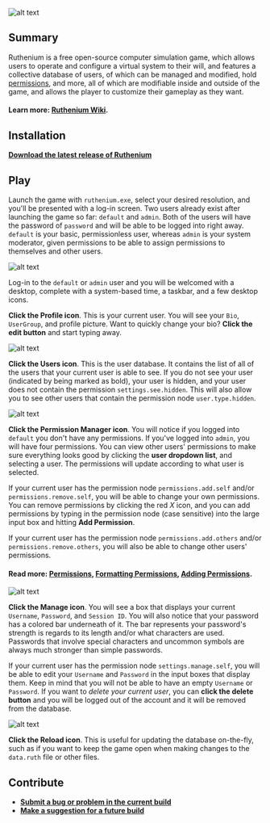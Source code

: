 ![alt text](https://i.imgur.com/673fMPp.png "Ruthenium Logo")

## Summary
Ruthenium is a free open-source computer simulation game, which allows users to operate and configure a virtual system to their will, and features a collective database of users, of which can be managed and modified, hold [permissions](https://github.com/KithM/Ruthenium/wiki/Permissions), and more, all of which are modifiable inside and outside of the game, and allows the player to customize their gameplay as they want.

#### <b>Learn more: [Ruthenium Wiki](https://github.com/KithM/Ruthenium/wiki).</b>

## Installation
<b>[Download the latest release of Ruthenium](https://github.com/KithM/Ruthenium/releases/latest)</b><br>

## Play
Launch the game with `ruthenium.exe`, select your desired resolution, and you'll be presented with a log-in screen. Two users already exist after launching the game so far: `default` and `admin`. Both of the users will have the password of `password` and will be able to be logged into right away. `default` is your basic, permissionless user, whereas `admin` is your system moderator, given permissions to be able to assign permissions to themselves and other users.

![alt text](https://i.imgur.com/XeabokP.png "Log-in Screen")

Log-in to the `default` or `admin` user and you will be welcomed with a desktop, complete with a system-based time, a taskbar, and a few desktop icons. 

<b>Click the Profile icon</b>. This is your current user. You will see your `Bio`, `UserGroup`, and profile picture. Want to quickly change your bio? <b>Click the edit button</b> and start typing away.

![alt text](https://i.imgur.com/5voeO68.png "User Profile")

<b>Click the Users icon</b>. This is the user database. It contains the list of all of the users that your current user is able to see. If you do not see your user (indicated by being marked as bold), your user is hidden, and your user does not contain the permission `settings.see.hidden`. This will also allow you to see other users that contain the permission node `user.type.hidden`.

![alt text](https://i.imgur.com/BwWiHZO.png "User Database")

<b>Click the Permission Manager icon</b>. You will notice if you logged into `default` you don't have any permissions. If you've logged into `admin`, you will have four permissions. You can view other users' permissions to make sure everything looks good by clicking the <b>user dropdown list</b>, and selecting a user. The permissions will update according to what user is selected. 

If your current user has the permission node `permissions.add.self` and/or `permissions.remove.self`, you will be able to change your own permissions. You can remove permissions by clicking the red <i>X</i> icon, and you can add permissions by typing in the permission node (case sensitive) into the large input box and hitting <b>Add Permission</b>.

If your current user has the permission node `permissions.add.others` and/or `permissions.remove.others`, you will also be able to change other users' permissions.

#### <b>Read more: [Permissions](https://github.com/KithM/Ruthenium/wiki/Permissions), [Formatting Permissions](https://github.com/KithM/Ruthenium/wiki/Permissions#formatting-permissions), [Adding Permissions](https://github.com/KithM/Ruthenium/wiki/Permissions#adding-permissions-within-the-xml-file).</b>

![alt text](https://i.imgur.com/pQXXJoK.png "Permission Manager")

<b>Click the Manage icon</b>. You will see a box that displays your current `Username`, `Password`, and `Session ID`. You will also notice that your password has a colored bar underneath of it. The bar represents your password's strength is regards to its length and/or what characters are used. Passwords that involve special characters and uncommon symbols are always much stronger than simple passwords.

If your current user has the permission node `settings.manage.self`, you will be able to edit your `Username` and `Password` in the input boxes that display them. Keep in mind that you will not be able to have an empty `Username` or `Password`. If you want to <i>delete your current user</i>, you can <b>click the delete button</b> and you will be logged out of the account and it will be removed from the database.

![alt text](https://i.imgur.com/Q9yDreT.png "User Management")

<b>Click the Reload icon</b>. This is useful for updating the database on-the-fly, such as if you want to keep the game open when making changes to the `data.ruth` file or other files.

## Contribute
- <b>[Submit a bug or problem in the current build](https://github.com/KithM/Ruthenium/issues/new)</b>
- <b>[Make a suggestion for a future build](https://github.com/KithM/Ruthenium/issues/new)</b>
